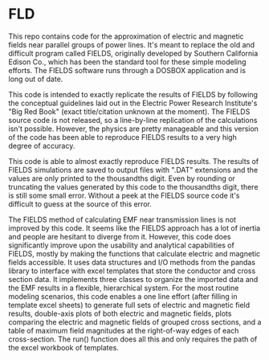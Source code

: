 # FLD

This repo contains code for the approximation of electric and magnetic fields
near parallel groups of power lines. It's meant to replace the old and
difficult program called FIELDS, originally developed by Southern California
Edison Co., which has been the standard tool for these simple modeling efforts.
The FIELDS software runs through a DOSBOX application and is long out of date.

This code is intended to exactly replicate the results of FIELDS by following
the conceptual guidelines laid out in the Electric Power Research Institute's
"Big Red Book" (exact title/citation unknown at the moment). The FIELDS source
code is not released, so a line-by-line replication of the calculations isn't
possible. However, the physics are pretty manageable and this version of
the code has been able to reproduce FIELDS results to a very high degree of
accuracy.

This code is able to almost exactly reproduce FIELDS results. The results of
FIELDS simulations are saved to output files with ".DAT" extensions and the
values are only printed to the thousandths digit. Even by rounding or truncating
the values generated by this code to the thousandths digit, there is still some
small error. Without a peek at the FIELDS source code it's difficult to guess at
the source of this error.

The FIELDS method of calculating EMF near transmission lines is not improved by
this code. It seems like the FIELDS approach has a lot of inertia and people
are hesitant to diverge from it. However, this code does significantly improve
upon the usability and analytical capabilities of FIELDS, mostly by making the
functions that calculate electric and magnetic fields accessible. It uses data
structures and I/O methods from the pandas library to interface with excel
templates that store the conductor and cross section data. It implements
three classes to organize the imported data and the EMF results in a flexible,
hierarchical system. For the most routine modeling scenarios, this code enables
a one line effort (after filling in template excel sheets) to generate full sets
of electric and magnetic field results, double-axis plots of both electric and
magnetic fields, plots comparing the electric and magnetic fields of grouped
cross sections, and a table of maximum field magnitudes at the right-of-way
edges of each cross-section. The run() function does all this and only requires
the path of the excel workbook of templates.
